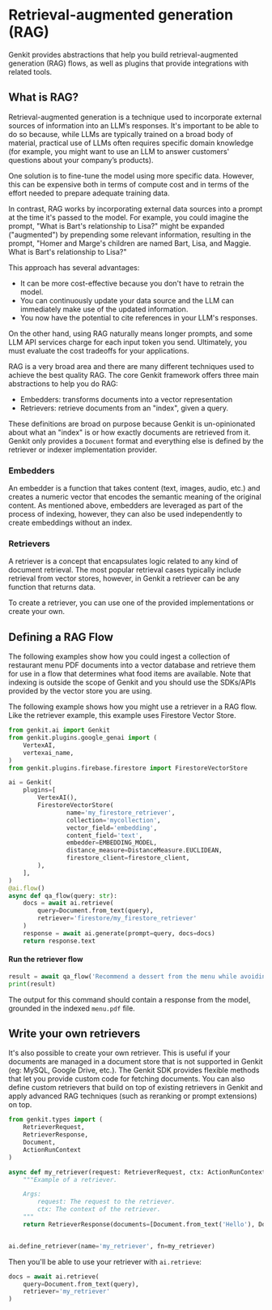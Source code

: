 # Retrieval-augmented generation (RAG)

Genkit provides abstractions that help you build retrieval-augmented
generation (RAG) flows, as well as plugins that provide integrations with
related tools.

## What is RAG?

Retrieval-augmented generation is a technique used to incorporate external
sources of information into an LLM’s responses. It's important to be able to do
so because, while LLMs are typically trained on a broad body of material,
practical use of LLMs often requires specific domain knowledge (for example, you
might want to use an LLM to answer customers' questions about your company’s
products).

One solution is to fine-tune the model using more specific data. However, this
can be expensive both in terms of compute cost and in terms of the effort needed
to prepare adequate training data.

In contrast, RAG works by incorporating external data sources into a prompt at
the time it's passed to the model. For example, you could imagine the prompt,
"What is Bart's relationship to Lisa?" might be expanded ("augmented") by
prepending some relevant information, resulting in the prompt, "Homer and
Marge's children are named Bart, Lisa, and Maggie. What is Bart's relationship
to Lisa?"

This approach has several advantages:

*   It can be more cost-effective because you don't have to retrain the model.
*   You can continuously update your data source and the LLM can immediately
    make use of the updated information.
*   You now have the potential to cite references in your LLM's responses.

On the other hand, using RAG naturally means longer prompts, and some LLM API
services charge for each input token you send. Ultimately, you must evaluate the
cost tradeoffs for your applications.

RAG is a very broad area and there are many different techniques used to achieve
the best quality RAG. The core Genkit framework offers three main abstractions
to help you do RAG:

*   Embedders: transforms documents into a vector representation
*   Retrievers: retrieve documents from an "index", given a query.

These definitions are broad on purpose because Genkit is un-opinionated about
what an "index" is or how exactly documents are retrieved from it. Genkit only
provides a `Document` format and everything else is defined by the retriever or
indexer implementation provider.

### Embedders

An embedder is a function that takes content (text, images, audio, etc.) and
creates a numeric vector that encodes the semantic meaning of the original
content. As mentioned above, embedders are leveraged as part of the process of
indexing, however, they can also be used independently to create embeddings
without an index.

### Retrievers

A retriever is a concept that encapsulates logic related to any kind of document
retrieval. The most popular retrieval cases typically include retrieval from
vector stores, however, in Genkit a retriever can be any function that returns
data.

To create a retriever, you can use one of the provided implementations or create
your own.

## Defining a RAG Flow

The following examples show how you could ingest a collection of restaurant menu
PDF documents into a vector database and retrieve them for use in a flow that
determines what food items are available. Note that indexing is outside the scope
of Genkit and you should use the SDKs/APIs provided by the vector store you are using.

The following example shows how you might use a retriever in a RAG flow. Like
the retriever example, this example uses Firestore Vector Store.

```python
from genkit.ai import Genkit
from genkit.plugins.google_genai import (
    VertexAI,
    vertexai_name,
)
from genkit.plugins.firebase.firestore import FirestoreVectorStore

ai = Genkit(
    plugins=[
        VertexAI(),
        FirestoreVectorStore(
                name='my_firestore_retriever',
                collection='mycollection',
                vector_field='embedding',
                content_field='text',
                embedder=EMBEDDING_MODEL,
                distance_measure=DistanceMeasure.EUCLIDEAN,
                firestore_client=firestore_client,
        ),
    ],
)
@ai.flow()
async def qa_flow(query: str):
    docs = await ai.retrieve(
        query=Document.from_text(query), 
        retriever='firestore/my_firestore_retriever'
    )
    response = await ai.generate(prompt=query, docs=docs)
    return response.text
```

#### Run the retriever flow

```python
result = await qa_flow('Recommend a dessert from the menu while avoiding dairy and nuts')
print(result)
```

The output for this command should contain a response from the model, grounded
in the indexed `menu.pdf` file.

## Write your own retrievers

It's also possible to create your own retriever. This is useful if your
documents are managed in a document store that is not supported in Genkit (eg:
MySQL, Google Drive, etc.). The Genkit SDK provides flexible methods that let
you provide custom code for fetching documents. You can also define custom
retrievers that build on top of existing retrievers in Genkit and apply advanced
RAG techniques (such as reranking or prompt extensions) on top.

```py
from genkit.types import (
    RetrieverRequest,
    RetrieverResponse,
    Document,
    ActionRunContext
)

async def my_retriever(request: RetrieverRequest, ctx: ActionRunContext):
    """Example of a retriever.

    Args:
        request: The request to the retriever.
        ctx: The context of the retriever.
    """
    return RetrieverResponse(documents=[Document.from_text('Hello'), Document.from_text('World')])


ai.define_retriever(name='my_retriever', fn=my_retriever)
```

Then you'll be able to use your retriever with `ai.retrieve`:

```py
docs = await ai.retrieve(
    query=Document.from_text(query), 
    retriever='my_retriever'
)
```